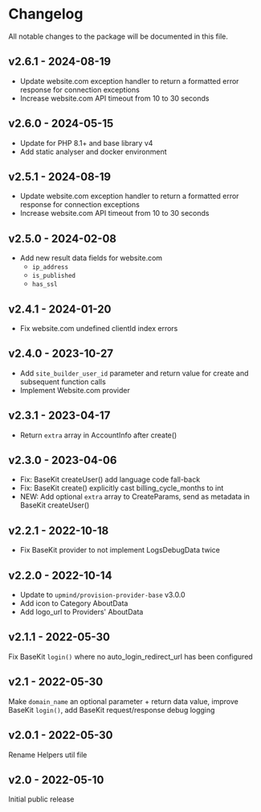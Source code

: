 # Changelog

All notable changes to the package will be documented in this file.

## v2.6.1 - 2024-08-19

- Update website.com exception handler to return a formatted error response for connection exceptions
- Increase website.com API timeout from 10 to 30 seconds

## v2.6.0 - 2024-05-15

- Update for PHP 8.1+ and base library v4
- Add static analyser and docker environment

## v2.5.1 - 2024-08-19

- Update website.com exception handler to return a formatted error response for connection exceptions
- Increase website.com API timeout from 10 to 30 seconds

## v2.5.0 - 2024-02-08

- Add new result data fields for website.com
  - `ip_address`
  - `is_published`
  - `has_ssl`

## v2.4.1 - 2024-01-20

- Fix website.com undefined clientId index errors

## v2.4.0 - 2023-10-27

- Add `site_builder_user_id` parameter and return value for create and subsequent function calls
- Implement Website.com provider

## v2.3.1 - 2023-04-17

- Return `extra` array in AccountInfo after create()

## v2.3.0 - 2023-04-06

- Fix: BaseKit createUser() add language code fall-back
- Fix: BaseKit create() explicitly cast billing_cycle_months to int
- NEW: Add optional `extra` array to CreateParams, send as metadata in BaseKit createUser()

## v2.2.1 - 2022-10-18

- Fix BaseKit provider to not implement LogsDebugData twice

## v2.2.0 - 2022-10-14

- Update to `upmind/provision-provider-base` v3.0.0
- Add icon to Category AboutData
- Add logo_url to Providers' AboutData

## v2.1.1 - 2022-05-30

Fix BaseKit `login()` where no auto_login_redirect_url has been configured

## v2.1 - 2022-05-30

Make `domain_name` an optional parameter + return data value, improve BaseKit
`login()`, add BaseKit request/response debug logging

## v2.0.1 - 2022-05-30

Rename Helpers util file
## v2.0 - 2022-05-10

Initial public release